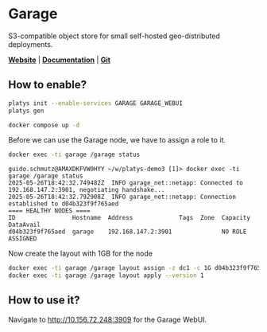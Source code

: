 # Garage

S3-compatible object store for small self-hosted geo-distributed deployments.

**[Website](https://garagehq.deuxfleurs.fr/)** | **[Documentation](https://garagehq.deuxfleurs.fr/documentation/quick-start/)** | **[Git](https://git.deuxfleurs.fr/Deuxfleurs/garage)**

## How to enable?

```bash
platys init --enable-services GARAGE GARAGE_WEBUI
platys gen
```

```bash
docker compose up -d
```

Before we can use the Garage node, we have to assign a role to it. 

```bash
docker exec -ti garage /garage status
```

```
guido.schmutz@AMAXDKFVW0HYY ~/w/platys-demo3 [1]> docker exec -ti garage /garage status
2025-05-26T18:42:32.749482Z  INFO garage_net::netapp: Connected to 192.168.147.2:3901, negotiating handshake...
2025-05-26T18:42:32.792908Z  INFO garage_net::netapp: Connection established to d04b323f9f765aed
==== HEALTHY NODES ====
ID                Hostname  Address             Tags  Zone  Capacity          DataAvail
d04b323f9f765aed  garage    192.168.147.2:3901              NO ROLE ASSIGNED
```

Now create the layout with 1GB for the node

```bash
docker exec -ti garage /garage layout assign -z dc1 -c 1G d04b323f9f765aed
docker exec -ti garage /garage layout apply --version 1
```

## How to use it?

Navigate to <http://10.156.72.248:3909> for the Garage WebUI. 








